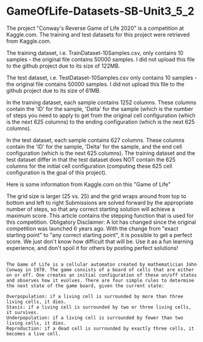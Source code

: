 # GameOfLife-Datasets-SB-Unit3_5_2

The project "Conway's Reverse Game of Life 2020" is a 
competition at Kaggle.com.  The training and test datasets for this 
project were retrieved from Kaggle.com.

The training dataset, i.e. TrainDataset-10Samples.csv, only contains 
10 samples - the original file contains 50000 samples.  I did not upload 
this file to the github project due to its size of 122MB.

The test dataset, i.e. TestDataset-10Samples.csv only contains 
10 samples - the original file contains 50000 samples.  I did not upload 
this file to the github project due to its size of 61MB.

In the training dataset, each sample contains 1252 columns.  These columns 
contain the 'ID' for the sample, 'Delta' for the sample (which is 
the number of steps you need to apply to get from the original 
cell configuration (which is the next 625 columns) to the ending configuration (which 
is the next 625 columns).

In the test dataset, each sample contains 627 columns.  These columns 
contain the 'ID' for the sample, 'Delta' for the sample, and the end 
cell configuration (which is the next 625 columns).  The training dataset and 
the test dataset differ in that the test dataset does NOT contain the 625 columns 
for the initial cell configuration (computing these 625 cell configuration is 
the goal of this project).

Here is some information from Kaggle.com on this "Game of Life"

The grid size is larger (25 vs. 25) and the grid wraps around from top to bottom and left to right
Submissions are solved forward by the appropriate number of steps, so that any correct starting solution will achieve a maximum score. This article contains the stepping function that is used for this competition.
Obligatory Disclaimer: A lot has changed since the original competition was launched 6 years ago. With the change from "exact starting point" to "any correct starting point", it is possible to get a perfect score. We just don't know how difficult that will be. Use it as a fun learning experience, and don't spoil it for others by posting perfect solutions!

~~~~~~~~~

The Game of Life is a cellular automaton created by mathematician John Conway in 1970. The game consists of a board of cells that are either on or off. One creates an initial configuration of these on/off states and observes how it evolves. There are four simple rules to determine the next state of the game board, given the current state:

Overpopulation: if a living cell is surrounded by more than three living cells, it dies.
Stasis: if a living cell is surrounded by two or three living cells, it survives.
Underpopulation: if a living cell is surrounded by fewer than two living cells, it dies.
Reproduction: if a dead cell is surrounded by exactly three cells, it becomes a live cell.


